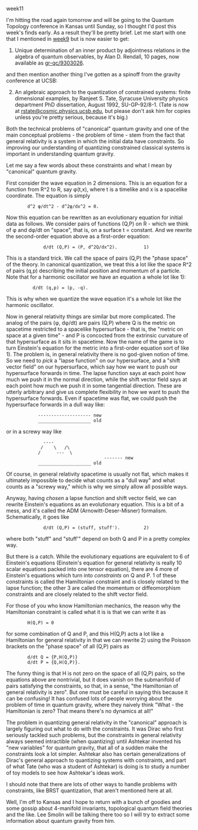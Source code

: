 week11

I'm hitting the road again tomorrow and will be going to the Quantum
Topology conference in Kansas until Sunday, so I thought I'd post this
week's finds early. As a result they'll be pretty brief. Let me start
with one that I mentioned in [week9](week9.html) but is now easier to
get:

1) Unique determination of an inner product by adjointness relations in
the algebra of quantum observables, by Alan D. Rendall, 10 pages, now
available as [gr-qc/9303026](http://xxx.lanl.gov/abs/gr-qc/9303026).

and then mention another thing I've gotten as a spinoff from the
gravity conference at UCSB:

2) An algebraic approach to the quantization of constrained systems:
finite dimensional examples, by Ranjeet S. Tate, Syracuse University
physics department PhD dissertation, August 1992, SU-GP-92/8-1. (Tate is
now at rstate@cosmic.physics.ucsb.edu, but please don't ask him for
copies unless you're pretty serious, because it's big.)

Both the technical problems of "canonical" quantum gravity and one of
the main conceptual problems - the problem of time - stem from the fact
that general relativity is a system in which the initial data have
constraints. So improving our understanding of quantizing constrained
classical systems is important in understanding quantum gravity.

Let me say a few words about these constraints and what I mean by
"canonical" quantum gravity.

First consider the wave equation in 2 dimensions. This is an equation
for a function from R\^2 to R, say φ(t,x), where t is a timelike and x
is a spacelike coordinate. The equation is simply

            d^2 φ/dt^2 - d^2φ/dx^2 = 0.

Now this equation can be rewritten as an evolutionary equation for
initial data as follows. We consider pairs of functions (Q,P) on R -
which we think of φ and dφ/dt on "space", that is, on a surface t =
constant. And we rewrite the second-order equation above as a
first-order equation:

                  d/dt (Q,P) = (P, d^2Q/dx^2).          1)

This is a standard trick. We call the space of pairs (Q,P) the "phase
space" of the theory. In canonical quantization, we treat this a lot
like the space R\^2 of pairs (q,p) describing the initial position and
momentum of a particle. Note that for a harmonic oscillator we have an
equation a whole lot like 1):

              d/dt (q,p) = (p, -q).  

This is why when we quantize the wave equation it's a whole lot like
the harmonic oscillator.

Now in general relativity things are similar but more complicated. The
analog of the pairs (φ, dφ/dt) are pairs (Q,P) where Q is the metric on
spacetime restricted to a spacelike hypersurface - that is, the "metric
on space at a given time" - and P is concocted from the extrinsic
curvature of that hypersurface as it sits in spacetime. Now the name of
the game is to turn Einstein's equation for the metric into a
first-order equation sort of like 1). The problem is, in general
relativity there is no god-given notion of time. So we need to *pick* a
"lapse function" on our hypersurface, and a "shift vector field" on
our hypersurface, which say how we want to push our hypersurface
forwards in time. The lapse function says at each point how much we push
it in the normal direction, while the shift vector field says at each
point how much we push it in some tangential direction. These are
utterly arbitrary and give us complete flexibility in how we want to
push the hypersurface forwards. Even if spacetime was flat, we could
push the hypersurface forwards in a dull way like:

                -------------------- new
                ____________________ old

or in a screwy way like

                  ----
                 /    \   /\
                /      ---  \
                                         ------- new
                ____________________ old

Of course, in general relativity spacetime is usually not flat, which
makes it ultimately impossible to decide what counts as a "dull way"
and what counts as a "screwy way," which is why we simply allow all
possible ways.

Anyway, having *chosen* a lapse function and shift vector field, we can
rewrite Einstein's equations as an evolutionary equation. This is a bit
of a mess, and it's called the ADM (Arnowitt-Deser-Misner) formalism.
Schematically, it goes like

                  d/dt (Q,P) = (stuff, stuff').         2)

where both "stuff" and "stuff'" depend on both Q and P in a pretty
complex way.

But there is a catch. While the evolutionary equations are equivalent to
6 of Einstein's equations (Einstein's equation for general relativity
is really 10 scalar equations packed into one tensor equation), there
are 4 more of Einstein's equations which turn into *constraints* on Q
and P. 1 of these constraints is called the Hamiltonian constraint and
is closely related to the lapse function; the other 3 are called the
momentum or diffeomorphism constraints and are closely related to the
shift vector field.

For those of you who know Hamiltonian mechanics, the reason why the
Hamiltonian constraint is called what it is is that we can write it as

            H(Q,P) = 0

for some combination of Q and P, and this H(Q,P) acts a lot like a
Hamiltonian for general relativity in that we can rewrite 2) using the
Poisson brackets on the "phase space" of all (Q,P) pairs as

            d/dt Q = {P,H(Q,P)}
            d/dt P = {Q,H(Q,P)}.

The funny thing is that H is not zero on the space of all (Q,P) pairs,
so the equations above are nontrivial, but it does vanish on the
submanifold of pairs satisfying the constraints, so that, in a sense,
"the Hamiltonian of general relativity is zero". But one must be
careful in saying this because it can be confusing! It has confused lots
of people worrying about the problem of time in quantum gravity, where
they naively think "What - the Hamiltonian is zero? That means there's
no dynamics at all!"

The problem in quantizing general relativity in the "canonical"
approach is largely figuring out what to do with the constraints. It was
Dirac who first seriously tackled such problems, but the constraints in
general relativity always seemed intractible (when quantizing) until
Ashtekar invented his "new variables" for quantum gravity, that all of
a sudden make the constraints look a lot simpler. Ashtekar also has
certain generalizations of Dirac's general approach to quantizing
systems with constraints, and part of what Tate (who was a student of
Ashtekar) is doing is to study a number of toy models to see how
Ashtekar's ideas work.

I should note that there are lots of other ways to handle problems with
constraints, like BRST quantization, that aren't mentioned here at all.

Well, I'm off to Kansas and I hope to return with a bunch of goodies
and some gossip about 4-manifold invariants, topological quantum field
theories and the like. Lee Smolin will be talking there too so I will
try to extract some information about quantum gravity from him.
